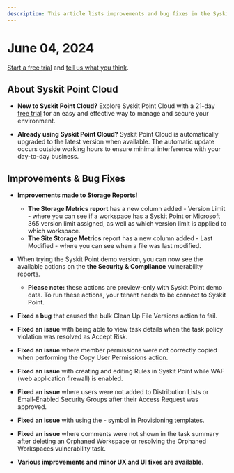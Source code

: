 ```yaml
---
description: This article lists improvements and bug fixes in the Syskit Point Cloud version 2024.3.50.15
---
```


# June 04, 2024

[Start a free trial](https://www.syskit.com/products/point/free-trial/) and [tell us what you think](https://www.syskit.com/company/contact-us/).


## About Syskit Point Cloud

* **New to Syskit Point Cloud?** Explore Syskit Point Cloud with a 21-day [free trial](https://www.syskit.com/products/point/free-trial/) for an easy and effective way to manage and secure your environment.

* **Already using Syskit Point Cloud?** Syskit Point Cloud is automatically upgraded to the latest version when available. The automatic update occurs outside working hours to ensure minimal interference with your day-to-day business.


## Improvements & Bug Fixes

* **Improvements made to Storage Reports!**
  * **The Storage Metrics report** has a new column added - Version Limit - where you can see if a workspace has a Syskit Point or Microsoft 365 version limit assigned, as well as which version limit is applied to which workspace. 
  * **The Site Storage Metrics** report has a new column added - Last Modified - where you can see when a file was last modified.

* When trying the Syskit Point demo version, you can now see the available actions on the **the Security & Compliance** vulnerability reports.
  * **Please note:** these actions are preview-only with Syskit Point demo data. To run these actions, your tenant needs to be connect to Syskit Point.

* **Fixed a bug** that caused the bulk Clean Up File Versions action to fail.

* **Fixed an issue** with being able to view task details when the task policy violation was resolved as Accept Risk.  

* **Fixed an issue** where member permissions were not correctly copied when performing the Copy User Permissions action. 

* **Fixed an issue** with creating and editing Rules in Syskit Point while WAF (web application firewall) is enabled. 

* **Fixed an issue** where users were not added to Distribution Lists or Email-Enabled Security Groups after their Access Request was approved. 

* **Fixed an issue** with using the - symbol in Provisioning templates. 

* **Fixed an issue** where comments were not shown in the task summary after deleting an Orphaned Workspace or resolving the Orphaned Workspaces vulnerability task.

* **Various improvements and minor UX and UI fixes are available**.